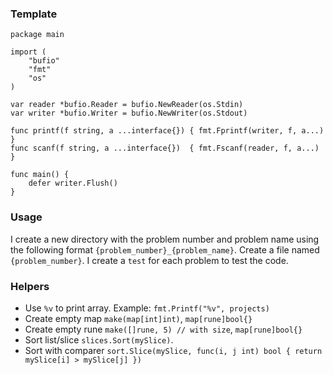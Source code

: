 ### Template
```
package main

import (
	"bufio"
	"fmt"
	"os"
)

var reader *bufio.Reader = bufio.NewReader(os.Stdin)
var writer *bufio.Writer = bufio.NewWriter(os.Stdout)

func printf(f string, a ...interface{}) { fmt.Fprintf(writer, f, a...) }
func scanf(f string, a ...interface{})  { fmt.Fscanf(reader, f, a...) }

func main() {
	defer writer.Flush()
}

```

### Usage
I create a new directory with the problem number and problem name using the following format `{problem_number}_{problem_name}`. Create a file named `{problem_number}`. I create a `test` for each problem to test the code.


### Helpers
- Use `%v` to print array. Example: `fmt.Printf("%v", projects)`
- Create empty map `make(map[int]int)`, `map[rune]bool{}`
- Create empty rune `make([]rune, 5) // with size`, `map[rune]bool{}`
- Sort list/slice `slices.Sort(mySlice)`.
- Sort with comparer `sort.Slice(mySlice, func(i, j int) bool { return mySlice[i] > mySlice[j] })`
